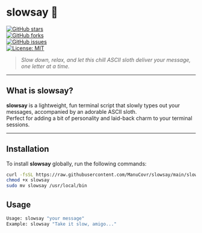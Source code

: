 # slowsay 🦥

[![GitHub stars](https://img.shields.io/github/stars/ManuCovr/slowsay?style=social)](https://github.com/ManuCovr/slowsay/stargazers)  
[![GitHub forks](https://img.shields.io/github/forks/ManuCovr/slowsay?style=social)](https://github.com/ManuCovr/slowsay/network/members)  
[![GitHub issues](https://img.shields.io/github/issues/ManuCovr/slowsay)](https://github.com/ManuCovr/slowsay/issues)  
[![License: MIT](https://img.shields.io/badge/License-MIT-yellow.svg)](https://opensource.org/licenses/MIT)

> *Slow down, relax, and let this chill ASCII sloth deliver your message, one letter at a time.*

---

## What is slowsay?

**slowsay** is a lightweight, fun terminal script that slowly types out your messages, accompanied by an adorable ASCII sloth.  
Perfect for adding a bit of personality and laid-back charm to your terminal sessions.

---

## Installation

To install **slowsay** globally, run the following commands:

```bash
curl -fsSL https://raw.githubusercontent.com/ManuCovr/slowsay/main/slowsay -o slowsay
chmod +x slowsay
sudo mv slowsay /usr/local/bin
```
## Usage
```bash
Usage: slowsay "your message"
Example: slowsay "Take it slow, amigo..."


